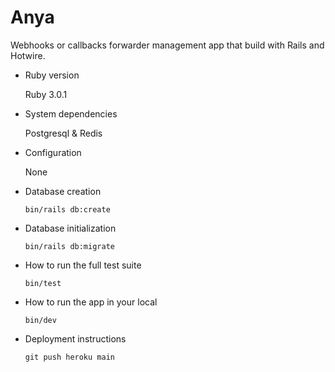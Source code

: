 # Anya

Webhooks or callbacks forwarder management app that build with Rails and Hotwire.

* Ruby version

  Ruby 3.0.1

* System dependencies

  Postgresql & Redis

* Configuration

  None

* Database creation

  ```
  bin/rails db:create
  ```

* Database initialization

  ```
  bin/rails db:migrate
  ```

* How to run the full test suite

  ```
  bin/test
  ```

* How to run the app in your local

  ```
  bin/dev
  ```

* Deployment instructions

  ```
  git push heroku main
  ```